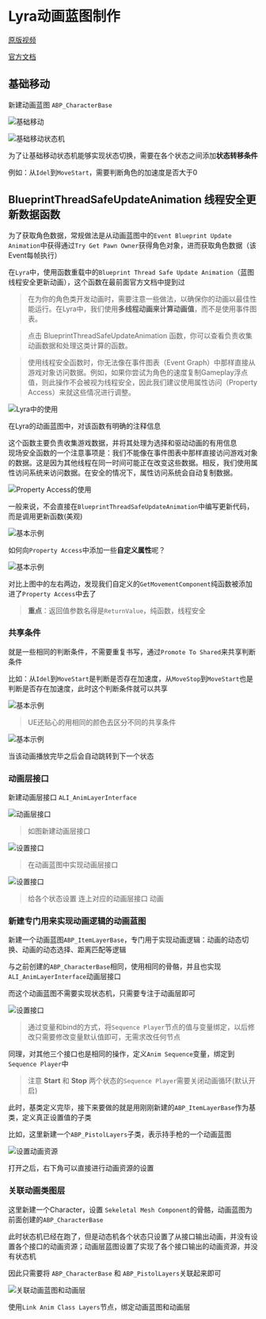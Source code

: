 # Lyra动画蓝图制作

[原版视频](https://www.bilibili.com/video/BV1dT41157pS)

[官方文档](https://docs.unrealengine.com/5.0/zh-CN/animation-in-lyra-sample-game-in-unreal-engine/)

## 基础移动

新建动画蓝图 `ABP_CharacterBase`

![基础移动](./Image/Lyra_01.png)

![基础移动状态机](./Image/Lyra_02.png)

为了让基础移动状态机能够实现状态切换，需要在各个状态之间添加**状态转移条件**

例如：从`Idel`到`MoveStart`，需要判断角色的加速度是否大于0

## BlueprintThreadSafeUpdateAnimation 线程安全更新数据函数

为了获取角色数据，常规做法是从动画蓝图中的`Event Blueprint Update Animation`中获得通过`Try Get Pawn Owner`获得角色对象，进而获取角色数据（该Event每帧执行）

在`Lyra`中，使用函数重载中的`Blueprint Thread Safe Update Animation`（蓝图线程安全更新动画），这个函数在最前面官方文档中提到过

> 在为你的角色类开发动画时，需要注意一些做法，以确保你的动画以最佳性能运行。在Lyra中，我们使用**多线程动画来计算动画值**，而不是使用事件图表。

> 点击 BlueprintThreadSafeUpdateAnimation 函数，你可以查看负责收集动画数据和处理这类计算的函数。

> 使用线程安全函数时，你无法像在事件图表（Event Graph）中那样直接从游戏对象访问数据。例如，如果你尝试为角色的速度复制Gameplay浮点值，则此操作不会被视为线程安全，因此我们建议使用属性访问（Property Access）来就这些情况进行调整。

![Lyra中的使用](./Image/Lyra_03.png)

在Lyra的动画蓝图中，对该函数有明确的注释信息

这个函数主要负责收集游戏数据，并将其处理为选择和驱动动画的有用信息  
现场安全函数的一个注意事项是：我们不能像在事件图表中那样直接访问游戏对象的数据。这是因为其他线程在同一时间可能正在改变这些数据。相反，我们使用属性访问系统来访问数据。在安全的情况下，属性访问系统会自动复制数据。

![Property Access的使用](./Gif/Lyra_Gif_01.gif)

一般来说，不会直接在`BlueprintThreadSafeUpdateAnimation`中编写更新代码，而是调用更新函数(美观)

![基本示例](./Image/Lyra_04.png)

如何向`Property Access`中添加一些**自定义属性**呢？

![基本示例](./Image/Lyra_05.png)

对比上图中的左右两边，发现我们自定义的`GetMovementComponent`纯函数被添加进了`Property Access`中去了

> **重点**：返回值参数名得是`ReturnValue`，纯函数，线程安全

### 共享条件

就是一些相同的判断条件，不需要重复书写，通过`Promote To Shared`来共享判断条件

比如：从`Idel`到`MoveStart`是判断是否存在加速度，从`MoveStop`到`MoveStart`也是判断是否存在加速度，此时这个判断条件就可以共享

![基本示例](./Image/Lyra_06.png)

> UE还贴心的用相同的颜色去区分不同的共享条件

![基本示例](./Image/Lyra_07.png)

当该动画播放完毕之后会自动跳转到下一个状态

### 动画层接口

新建动画层接口 `ALI_AnimLayerInterface`

![动画层接口](./Image/Lyra_08.png)

> 如图新建动画层接口

![设置接口](./Image/Lyra_09.png)

> 在动画蓝图中实现动画层接口

![设置接口](./Image/Lyra_10.png)

> 给各个状态设置 连上对应的动画层接口 动画

### 新建专门用来实现动画逻辑的动画蓝图

新建一个动画蓝图`ABP_ItemLayerBase`，专门用于实现动画逻辑：动画的动态切换、动画的动态选择、距离匹配等逻辑

与之前创建的`ABP_CharacterBase`相同，使用相同的骨骼，并且也实现`ALI_AnimLayerInterface`动画层接口

而这个动画蓝图不需要实现状态机，只需要专注于动画层即可

![设置接口](./Image/Lyra_11.png)

> 通过变量和bind的方式，将`Sequence Player`节点的值与变量绑定，以后修改只需要修改变量默认值即可，无需求改任何节点

同理，对其他三个接口也是相同的操作，定义`Anim Sequence`变量，绑定到`Sequence Player`中

> 注意 **Start** 和 **Stop** 两个状态的`Sequence Player`需要关闭动画循环(默认开启)

此时，基类定义完毕，接下来要做的就是用刚刚新建的`ABP_ItemLayerBase`作为基类，定义真正设置值的子类

比如，这里新建一个`ABP_PistolLayers`子类，表示持手枪的一个动画蓝图

![设置动画资源](./Image/Lyra_12.png)

打开之后，右下角可以直接进行动画资源的设置

### 关联动画类图层

这里新建一个Character，设置 `Sekeletal Mesh Component`的骨骼，动画蓝图为前面创建的`ABP_CharacterBase`

此时状态机已经在跑了，但是动态机各个状态只设置了从接口输出动画，并没有设置各个接口的动画资源；动画层蓝图设置了实现了各个接口输出的动画资源，并没有状态机

因此只需要将 `ABP_CharacterBase` 和 `ABP_PistolLayers`关联起来即可

![关联动画蓝图和动画层](./Image/Lyra_13.png)

使用`Link Anim Class Layers`节点，绑定动画蓝图和动画层